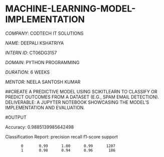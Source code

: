 # MACHINE-LEARNING-MODEL-IMPLEMENTATION

*COMPANY*: CODTECH IT SOLUTIONS

*NAME*: DEEPALI KSHATRIYA

*INTERN ID*: CT06DG3157

*DOMAIN*: PYTHON PROGRAMMING

*DURATION*: 6 WEEKS

*MENTOR*: NEELA SANTOSH KUMAR

##CREATE A PREDICTIVE MODEL USING SCIKITLEARN TO CLASSIFY OR PREDICT OUTCOMES FROM A DATASET (E.G., SPAM EMAIL DETECTION). DELIVERABLE: A JUPYTER NOTEBOOK SHOWCASING THE MODEL’S IMPLEMENTATION AND EVALUATION.

#OUTPUT

Accuracy: 0.9885139985642498

Classification Report:
               precision    recall  f1-score   support

           0       0.99      1.00      0.99      1207
           1       0.98      0.94      0.96       186
